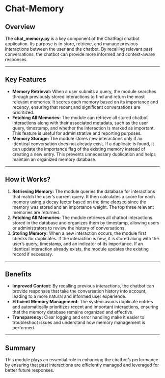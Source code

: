 # Chat-Memory

## Overview

The **chat_memory.py** is a key component of the ChatRagi chatbot application. Its purpose is to store, retrieve, and manage previous interactions between the user and the chatbot. By recalling relevant past conversations, the chatbot can provide more informed and context-aware responses.

---
## Key Features

- **Memory Retrieval:**
	When a user submits a query, the module searches through previously stored interactions to find and return the most relevant memories. It scores each memory based on its importance and recency, ensuring that recent and significant conversations are prioritized.
- **Fetching All Memories:**
	The module can retrieve all stored chatbot interactions along with their associated metadata, such as the user query, timestamp, and whether the interaction is marked as important. This feature is useful for administrative and reporting purposes.
- **Memory Storage:**
	The module stores new interactions only if an identical conversation does not already exist. If a duplicate is found, it can update the importance flag of the existing memory instead of creating a new entry. This prevents unnecessary duplication and helps maintain an organized memory database.

---
## How it Works?

1. **Retrieving Memory:**
	The module queries the database for interactions that match the user’s current query. It then calculates a score for each memory using a decay factor based on the time elapsed since the memory was stored and an importance weight. The top three relevant memories are returned.
2. **Fetching All Memories:**
	The module retrieves all chatbot interactions stored in the database and organizes them by timestamp, allowing users or administrators to review the history of conversations.
3. **Storing Memory:**
	When a new interaction occurs, the module first checks for duplicates. If the interaction is new, it is stored along with the user’s query, timestamp, and an indicator of its importance. If an identical interaction already exists, the module updates the existing record if necessary.

---
## Benefits

- **Improved Context:**
	By recalling previous interactions, the chatbot can provide responses that take the conversation history into account, leading to a more natural and informed user experience.
- **Efficient Memory Management:**
	The system avoids duplicate entries and automatically prioritizes recent and important interactions, ensuring that the memory database remains organized and effective.
- **Transparency:**
	Clear logging and error handling make it easier to troubleshoot issues and understand how memory management is performed.

---
## Summary

This module plays an essential role in enhancing the chatbot’s performance by ensuring that past interactions are efficiently managed and leveraged for better future responses.